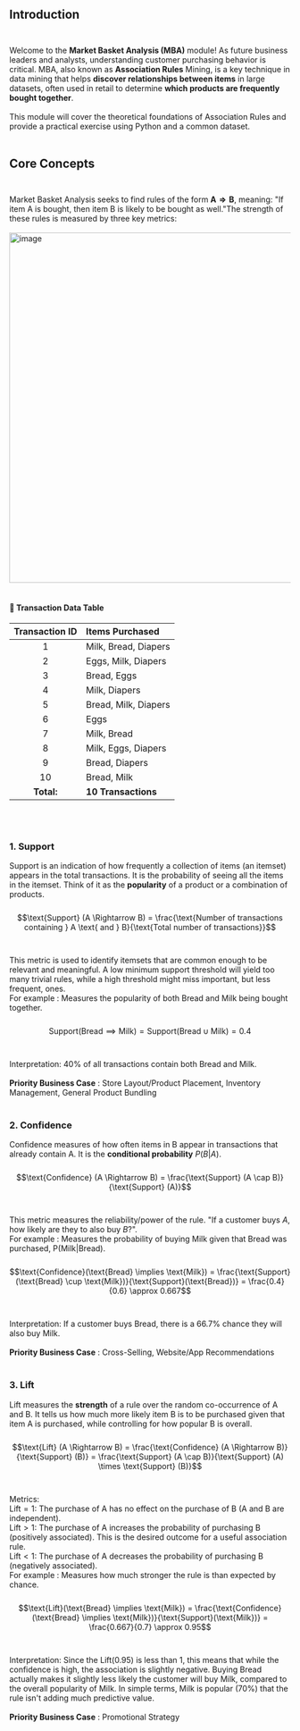 ## Introduction<br><br>
Welcome to the **Market Basket Analysis (MBA)** module! As future business leaders and analysts, understanding customer purchasing behavior is critical. MBA, also known as **Association Rules** Mining, is a key technique in data mining that helps **discover relationships between items** in large datasets, often used in retail to determine **which products are frequently bought together**.<br><br>
This module will cover the theoretical foundations of Association Rules and provide a practical exercise using Python and a common dataset.<br><br>
## Core Concepts<br><br>
Market Basket Analysis seeks to find rules of the form $\mathbf{A \Rightarrow B}$, meaning: "If item A is bought, then item B is likely to be bought as well."The strength of these rules is measured by three key metrics: <br><br>
<img width="749" height="627" alt="image" src="https://github.com/user-attachments/assets/549dbc90-a01b-4fd4-9ca5-ee93935414ca" />
<br> <br>
#### 🛒 Transaction Data Table
| Transaction ID | Items Purchased |
| :---: | :--- |
| 1 | Milk, Bread, Diapers |
| 2 | Eggs, Milk, Diapers |
| 3 | Bread, Eggs |
| 4 | Milk, Diapers |
| 5 | Bread, Milk, Diapers |
| 6 | Eggs |
| 7 | Milk, Bread |
| 8 | Milk, Eggs, Diapers |
| 9 | Bread, Diapers |
| 10 | Bread, Milk |
| **Total:** | **10 Transactions** |

<br> <br>
### 1. Support <br>
Support is an indication of how frequently a collection of items (an itemset) appears in the total transactions. It is the probability of seeing all the items in the itemset. Think of it as the **popularity** of a product or a combination of products.
<br><br>
$$\text{Support} (A \Rightarrow B) = \frac{\text{Number of transactions containing } A \text{ and } B}{\text{Total number of transactions}}$$ <br><br>
This metric is used to identify itemsets that are common enough to be relevant and meaningful. A low minimum support threshold will yield too many trivial rules, while a high threshold might miss important, but less frequent, ones. <br>
For example : Measures the popularity of both Bread and Milk being bought together.<br><br>
$$\text{Support}(\text{Bread} \implies \text{Milk}) = \text{Support}(\text{Bread} \cup \text{Milk}) = 0.4$$<br><br>
Interpretation: 40% of all transactions contain both Bread and Milk.<br><br>
**Priority Business Case** : Store Layout/Product Placement, Inventory Management, General Product Bundling
<br><br>
### 2. Confidence<br>
Confidence measures of how often items in B appear in transactions that already contain A. It is the **conditional probability** $P(B|A)$.<br><br>
$$\text{Confidence} (A \Rightarrow B) = \frac{\text{Support} (A \cap B)}{\text{Support} (A)}$$<br><br>
This metric measures the reliability/power of the rule. "If a customer buys $A$, how likely are they to also buy $B$?".<br>
For example : Measures the probability of buying Milk given that Bread was purchased, P(Milk|Bread).<br><br>
$$\text{Confidence}(\text{Bread} \implies \text{Milk}) = \frac{\text{Support}(\text{Bread} \cup \text{Milk})}{\text{Support}(\text{Bread})} = \frac{0.4}{0.6} \approx 0.667$$<br><br>
Interpretation: If a customer buys Bread, there is a 66.7% chance they will also buy Milk.<br><br>
**Priority Business Case** : Cross-Selling, Website/App Recommendations
<br><br>
### 3. Lift<br>
Lift measures the **strength** of a rule over the random co-occurrence of A and B. It tells us how much more likely item B is to be purchased given that item A is purchased, while controlling for how popular B is overall.<br><br>
$$\text{Lift} (A \Rightarrow B) = \frac{\text{Confidence} (A \Rightarrow B)}{\text{Support} (B)} = \frac{\text{Support} (A \cap B)}{\text{Support} (A) \times \text{Support} (B)}$$<br><br>
Metrics:<br>
$\text{Lift} = 1$: The purchase of A has no effect on the purchase of B (A and B are independent).<br>
$\text{Lift} > 1$: The purchase of A increases the probability of purchasing B (positively associated). This is the desired outcome for a useful association rule.<br>
$\text{Lift} < 1$: The purchase of A decreases the probability of purchasing B (negatively associated).<br>
For example : Measures how much stronger the rule is than expected by chance.<br><br>
$$\text{Lift}(\text{Bread} \implies \text{Milk}) = \frac{\text{Confidence}(\text{Bread} \implies \text{Milk})}{\text{Support}(\text{Milk})} = \frac{0.667}{0.7} \approx 0.95$$<br><br>
Interpretation: Since the $\text{Lift} (0.95)$ is less than 1, this means that while the confidence is high, the association is slightly negative. Buying Bread actually makes it slightly less likely the customer will buy Milk, compared to the overall popularity of Milk. In simple terms, Milk is popular (70%) that the rule isn't adding much predictive value.
<br><br>
**Priority Business Case** : Promotional Strategy
<br><br>

